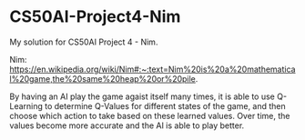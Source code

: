 # CS50AI-Project4-Nim

My solution for CS50AI Project 4 - Nim.

Nim: https://en.wikipedia.org/wiki/Nim#:~:text=Nim%20is%20a%20mathematical%20game,the%20same%20heap%20or%20pile.

By having an AI play the game agaist itself many times, it is able to use Q-Learning to determine Q-Values for different states of the game, and then choose which action to take based on these learned values. Over time, the values become more accurate and the AI is able to play better.
